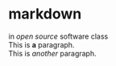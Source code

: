 # markdown
in *open source* software class  
This is **a** paragraph.  
This is _another_ paragraph.  
